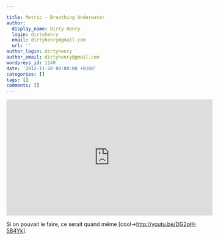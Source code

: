 ```yaml
---

title: Metric - Breathing Underwater
author:
  display_name: Dirty Henry
  login: dirtyhenry
  email: dirtyhenry@gmail.com
  url: ''
author_login: dirtyhenry
author_email: dirtyhenry@gmail.com
wordpress_id: 1140
date: '2012-11-20 08:00:00 +0100'
categories: []
tags: []
comments: []
---
```

<iframe width="540" height="304" src="http://www.youtube.com/embed/PZuLsz4yPPM" frameborder="0" allowfullscreen></iframe>

Si on pouvait le faire, ce serait quand même [cool->http://youtu.be/DG2pH-5B4Yk].
